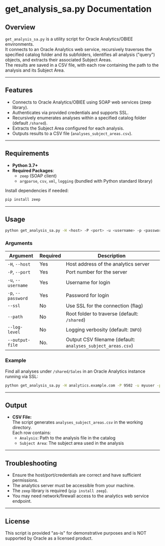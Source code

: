 # get_analysis_sa.py Documentation

## Overview

`get_analysis_sa.py` is a utility script for Oracle Analytics/OBIEE environments.  
It connects to an Oracle Analytics web service, recursively traverses the specified catalog folder and its subfolders, identifies all analysis ("query") objects, and extracts their associated Subject Areas.  
The results are saved in a CSV file, with each row containing the path to the analysis and its Subject Area.

---

## Features

- Connects to Oracle Analytics/OBIEE using SOAP web services (zeep library).
- Authenticates via provided credentials and supports SSL.
- Recursively enumerates analyses within a specified catalog folder (default `/shared`).
- Extracts the Subject Area configured for each analysis.
- Outputs results to a CSV file (`analyses_subject_areas.csv`).

---

## Requirements

- **Python 3.7+**
- **Required Packages**:  
  - `zeep` (SOAP client)
  - `argparse`, `csv`, `xml`, `logging` (bundled with Python standard library)

Install dependencies if needed:
```sh
pip install zeep
```

---

## Usage

```sh
python get_analysis_sa.py -H <host> -P <port> -u <username> -p <password> [--ssl] [--path <catalog_path>] [--log-level <level>]
```

### Arguments

| Argument              | Required | Description                                                 |
|-----------------------|----------|-------------------------------------------------------------|
| `-H`, `--host`        | Yes      | Host address of the analytics server                        |
| `-P`, `--port`        | Yes      | Port number for the server                                  |
| `-u`, `--username`    | Yes      | Username for login                                          |
| `-p`, `--password`    | Yes      | Password for login                                          |
| `--ssl`               | No       | Use SSL for the connection (flag)                           |
| `--path`              | No       | Root folder to traverse (default: `/shared`)                |
| `--log-level`         | No       | Logging verbosity (default: `INFO`)                         |
| `--output-file`       | No.      | Output CSV filename (default: `analyses_subject_areas.csv`) |

### Example

Find all analyses under `/shared/Sales` in an Oracle Analytics instance running via SSL:

```sh
python get_analysis_sa.py -H analytics.example.com -P 9502 -u myuser -p mypass --ssl --path "/shared/Sales" --log-level DEBUG
```

---

## Output

- **CSV File:**  
  The script generates `analyses_subject_areas.csv` in the working directory.  
  Each row contains:
  - `Analysis`: Path to the analysis file in the catalog
  - `Subject Area`: The subject area used in the analysis

---

## Troubleshooting

- Ensure the host/port/credentials are correct and have sufficient permissions.
- The analytics server must be accessible from your machine.
- The `zeep` library is required (`pip install zeep`).
- You may need network/firewall access to the analytics web service endpoint.

---

## License

This script is provided "as-is" for demonstrative purposes and is NOT supported by Oracle as a licensed product.
